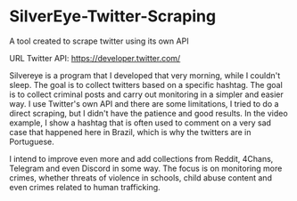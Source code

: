 # SilverEye-Twitter-Scraping
A tool created to scrape twitter using its own API


URL Twitter API: https://developer.twitter.com/



Silvereye is a program that I developed that very morning, while I couldn't sleep. The goal is to collect twitters based on a specific hashtag. The goal is to collect criminal posts and carry out monitoring in a simpler and easier way. I use Twitter's own API and there are some limitations, I tried to do a direct scraping, but I didn't have the patience and good results. In the video example, I show a hashtag that is often used to comment on a very sad case that happened here in Brazil, which is why the twitters are in Portuguese.

I intend to improve even more and add collections from Reddit, 4Chans, Telegram and even Discord in some way. The focus is on monitoring more crimes, whether threats of violence in schools, child abuse content and even crimes related to human trafficking.
